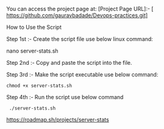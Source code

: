 
You can access the project page at: [Project Page URL]:- [ https://github.com/gauravbadade/Devops-practices.git]

How to Use the Script

Step 1st :-  Create the script file use below linux command:

   nano server-stats.sh

Step 2nd  :- Copy and paste the script into the file.

Step 3rd  :-  Make the script executable use below command:

    chmod +x server-stats.sh

Step 4th   :- Run the script use below command

     ./server-stats.sh


https://roadmap.sh/projects/server-stats


